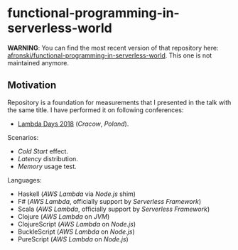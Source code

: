 # functional-programming-in-serverless-world

**WARNING**: You can find the most recent version of that repository here: [afronski/functional-programming-in-serverless-world](https://github.com/afronski/functional-programming-in-serverless-world). This one is not maintained anymore.

## Motivation

Repository is a foundation for measurements that I presented in the talk with the same title. I have performed it on following conferences:

- [Lambda Days 2018](http://www.lambdadays.org/lambdadays2018) (*Cracow*, *Poland*).

Scenarios:

- *Cold Start* effect.
- *Latency* distribution.
- *Memory* usage test.

Languages:

- Haskell (*AWS Lambda* via *Node.js* shim)
- F# (*AWS Lambda*, officially support by *Serverless Framework*)
- Scala (*AWS Lambda*, officially support by *Serverless Framework*)
- Clojure (*AWS Lambda* on *JVM*)
- ClojureScript (*AWS Lambda* on *Node.js*)
- BuckleScript (*AWS Lambda* on *Node.js*)
- PureScript (*AWS Lambda* on *Node.js*)
